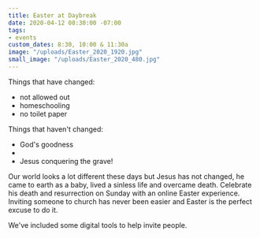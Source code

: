 ```yaml
---
title: Easter at Daybreak
date: 2020-04-12 08:30:00 -07:00
tags:
- events
custom_dates: 8:30, 10:00 & 11:30a
image: "/uploads/Easter_2020_1920.jpg"
small_image: "/uploads/Easter_2020_480.jpg"
---
```


Things that have changed:
* not allowed out
* homeschooling
* no toilet paper

Things that haven't changed:
* God's goodness
* 
* Jesus conquering the grave!

Our world looks a lot different these days but Jesus has not changed, he came to earth as a baby, lived a sinless life and overcame death. Celebrate his death and resurrection on Sunday with an online Easter experience. Inviting someone to church has never been easier and Easter is the perfect excuse to do it.

We've included some digital tools to help invite people.